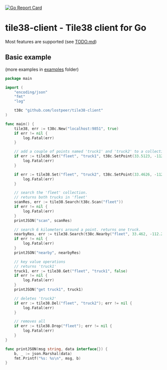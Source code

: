 [![Go Report Card](https://goreportcard.com/badge/github.com/lostpeer/tile38-client)](https://goreportcard.com/report/github.com/lostpeer/tile38-client)

# tile38-client - Tile38 client for Go

Most features are supported (see [TODO.md](TODO.md))

## Basic example

(more examples in [examples](examples) folder)

```go
package main

import (
	"encoding/json"
	"fmt"
	"log"

	t38c "github.com/lostpeer/tile38-client"
)

func main() {
	tile38, err := t38c.New("localhost:9851", true)
	if err != nil {
		log.Fatal(err)
	}

	// add a couple of points named 'truck1' and 'truck2' to a collection named 'fleet'.
	if err := tile38.Set("fleet", "truck1", t38c.SetPoint(33.5123, -112.2693)); err != nil {
		log.Fatal(err)
	}

	if err := tile38.Set("fleet", "truck2", t38c.SetPoint(33.4626, -112.1695)); err != nil {
		log.Fatal(err)
	}

	// search the 'fleet' collection.
	// returns both trucks in 'fleet'
	scanRes, err := tile38.Search(t38c.Scan("fleet"))
	if err != nil {
		log.Fatal(err)
	}
	printJSON("scan", scanRes)

	// search 6 kilometers around a point. returns one truck.
	nearbyRes, err := tile38.Search(t38c.Nearby("fleet", 33.462, -112.268, 6000))
	if err != nil {
		log.Fatal(err)
	}
	printJSON("nearby", nearbyRes)

	// key value operations
	// returns 'truck1'
	truck1, err := tile38.Get("fleet", "truck1", false)
	if err != nil {
		log.Fatal(err)
	}
	printJSON("get truck1", truck1)

	// deletes 'truck2'
	if err := tile38.Del("fleet", "truck2"); err != nil {
		log.Fatal(err)
	}

	// removes all
	if err := tile38.Drop("fleet"); err != nil {
		log.Fatal(err)
	}
}

func printJSON(msg string, data interface{}) {
	b, _ := json.Marshal(data)
	fmt.Printf("%s: %s\n", msg, b)
}
```